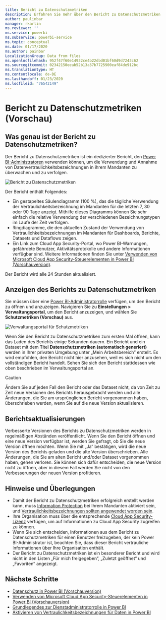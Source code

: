 ```yaml
---
title: Bericht zu Datenschutzmetriken
description: Erfahren Sie mehr über den Bericht zu Datenschutzmetriken.
author: paulinbar
manager: rkarlin
ms.reviewer: ''
ms.service: powerbi
ms.subservice: powerbi-service
ms.topic: conceptual
ms.date: 01/17/2020
ms.author: painbar
LocalizationGroup: Data from files
ms.openlocfilehash: 952f47f60e14932ce4b22dbd01bf60d9d7243c62
ms.sourcegitcommit: 02342150eeab52b13a37b7725900eaf84de912bc
ms.translationtype: HT
ms.contentlocale: de-DE
ms.lasthandoff: 01/23/2020
ms.locfileid: "76542149"
---
```

# <a name="data-protection-metrics-report-preview"></a>Bericht zu Datenschutzmetriken (Vorschau)

## <a name="what-is-the-data-protection-metrics-report"></a>Was genau ist der Bericht zu Datenschutzmetriken?
Der Bericht zu Datenschutzmetriken ist ein dedizierter Bericht, den [Power BI-Administratoren](../service-admin-role.md) verwenden können, um die Verwendung und Annahme von Datenvertraulichkeitsbezeichnungen in ihrem Mandanten zu überwachen und zu verfolgen.

![Bericht zu Datenschutzmetriken](./media/service-security-data-protection-metrics-report/protection-metrics-seven-days-1.png)
 
Der Bericht enthält Folgendes:
* Ein gestapeltes Säulendiagramm (100 %), das die tägliche Verwendung der Vertraulichkeitsbezeichnung im Mandanten für die letzten 7, 30 oder 90 Tage anzeigt. Mithilfe dieses Diagramms können Sie sehr einfach die relative Verwendung der verschiedenen Bezeichnungstypen im Laufe der Zeit verfolgen.
* Ringdiagramme, die den aktuellen Zustand der Verwendung von Vertraulichkeitsbezeichnungen im Mandanten für Dashboards, Berichte, Datasets und Dataflows zeigen.
* Ein Link zum Cloud App Security-Portal, wo Power BI-Warnungen, gefährdete Benutzer, Aktivitätsprotokolle und andere Informationen verfügbar sind. Weitere Informationen finden Sie unter [Verwenden von Microsoft Cloud App Security-Steuerelementen in Power BI (Vorschauversion)](./service-security-using-microsoft-cloud-app-security-controls.md).

Der Bericht wird alle 24 Stunden aktualisiert.

## <a name="viewing-the-data-protection-metrics-report"></a>Anzeigen des Berichts zu Datenschutzmetriken

Sie müssen über eine [Power BI-Administratorrolle](../service-admin-role.md) verfügen, um den Bericht zu öffnen und anzuzeigen.
Navigieren Sie zu **Einstellungen > Verwaltungsportal**, um den Bericht anzuzeigen, und wählen Sie **Schutzmetriken (Vorschau)** aus.

![Verwaltungsportal für Schutzmetriken](./media/service-security-data-protection-metrics-report/protection-metrics-admin-portal.png)
 
 
Wenn Sie den Bericht zu Datenschutzmetriken zum ersten Mal öffnen, kann das Laden des Berichts einige Sekunden dauern. Ein Bericht und ein Dataset mit dem Titel **Datenschutzmetriken (automatisch generiert)** werden in Ihrer privaten Umgebung unter „Mein Arbeitsbereich“ erstellt. Es wird empfohlen, den Bericht nicht hier anzusehen, weil es sich nicht um den vollständigen Bericht handelt. Sehen Sie sich den Bericht stattdessen wie oben beschrieben im Verwaltungsportal an.

> [!CAUTION]
> Ändern Sie auf jeden Fall den Bericht oder das Dataset nicht, da von Zeit zu Zeit neue Versionen des Berichts herausgebracht werden und alle Änderungen, die Sie am ursprünglichen Bericht vorgenommen haben, überschrieben werden, wenn Sie auf die neue Version aktualisieren.

## <a name="report-updates"></a>Berichtsaktualisierungen

Verbesserte Versionen des Berichts zu Datenschutzmetriken werden in regelmäßigen Abständen veröffentlicht. Wenn Sie den Bericht öffnen und eine neue Version verfügbar ist, werden Sie gefragt, ob Sie die neue Version öffnen möchten. Wenn Sie mit „Ja“ bestätigen, wird die neue Version des Berichts geladen und die alte Version überschrieben. Alle Änderungen, die Sie am alten Bericht und/oder Dataset vorgenommen haben, gehen verloren. Sie können sich dafür entscheiden, die neue Version nicht zu öffnen, aber in diesem Fall werden Sie nicht von den Verbesserungen der neuen Version profitieren. 
## <a name="notes-and-considerations"></a>Hinweise und Überlegungen
* Damit der Bericht zu Datenschutzmetriken erfolgreich erstellt werden kann, muss [Information Protection](./service-security-enable-data-sensitivity-labels.md) bei Ihrem Mandanten aktiviert sein, und [Vertraulichkeitsbezeichnungen sollten angewendet worden sein](../designer/service-security-apply-data-sensitivity-labels.md). 
* Ihre Organisation muss über die entsprechende [Cloud App Security-Lizenz](https://docs.microsoft.com/power-bi/admin/service-security-using-microsoft-cloud-app-security-controls#microsoft-cloud-app-security-licensing) verfügen, um auf Informationen zu Cloud App Security zugreifen zu können.
* Wenn Sie sich entscheiden, Informationen aus dem Bericht zu Datenschutzmetriken für einen Benutzer freizugeben, der kein Power BI-Administrator ist, beachten Sie, dass dieser Bericht vertrauliche Informationen über Ihre Organisation enthält.
* Der Bericht zu Datenschutzmetriken ist ein besonderer Bericht und wird nicht in den Listen „Für mich freigegeben“, „Zuletzt geöffnet“ und „Favoriten“ angezeigt.
## <a name="next-steps"></a>Nächste Schritte
* [Datenschutz in Power BI (Vorschauversion)](./service-security-data-protection-overview.md)
* [Verwenden von Microsoft Cloud App Security-Steuerelementen in Power BI (Vorschauversion)](./service-security-using-microsoft-cloud-app-security-controls.md)
* [Grundlegendes zur Dienstadministratorrolle in Power BI](../service-admin-role.md)
* [Aktivieren von Vertraulichkeitsbezeichnungen für Daten in Power BI](./service-security-enable-data-sensitivity-labels.md)
